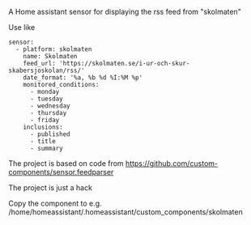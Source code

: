 A Home assistant sensor for displaying
the rss feed from "skolmaten"


Use like
```
sensor:
  - platform: skolmaten
    name: Skolmaten
    feed_url: 'https://skolmaten.se/i-ur-och-skur-skabersjoskolan/rss/'
    date_format: '%a, %b %d %I:%M %p'
    monitored_conditions:
      - monday
      - tuesday
      - wednesday
      - thursday
      - friday
    inclusions:
      - published
      - title
      - summary
```

The project is based on code from
https://github.com/custom-components/sensor.feedparser

The project is just a hack

Copy the component to e.g.
/home/homeassistant/.homeassistant/custom_components/skolmaten
